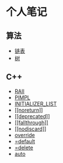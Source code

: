 # 个人笔记
## 算法
* [链表](./leetcode/list.md)
* [树](./leetcode/tree.md)

## C++
* [RAII](./c++/RAII.md)
* [PIMPL](./c++/impl.md)
* [INITIALIZER_LIST](./c++/initializer_list.md)
* [[[noreturn]]](./c++/noreturn.md)
* [[[deprecated]]](./c++/deprecated.md)
* [[[fallthrough]]](./c++/fallthrough.md)
* [[[nodiscard]]](./c++/nodiscard.md)
* [override](./c++/override.md)
* [=default](./c++/default.md)
* [=delete](./c++/delete.md)
* [auto](./c++/auto.md)
